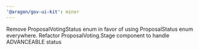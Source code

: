 ```yaml
---
'@aragon/gov-ui-kit': minor
---
```


Remove ProposalVotingStatus enum in favor of using ProposalStatus enum everywhere. Refactor ProposalVoting.Stage
component to handle ADVANCEABLE status
